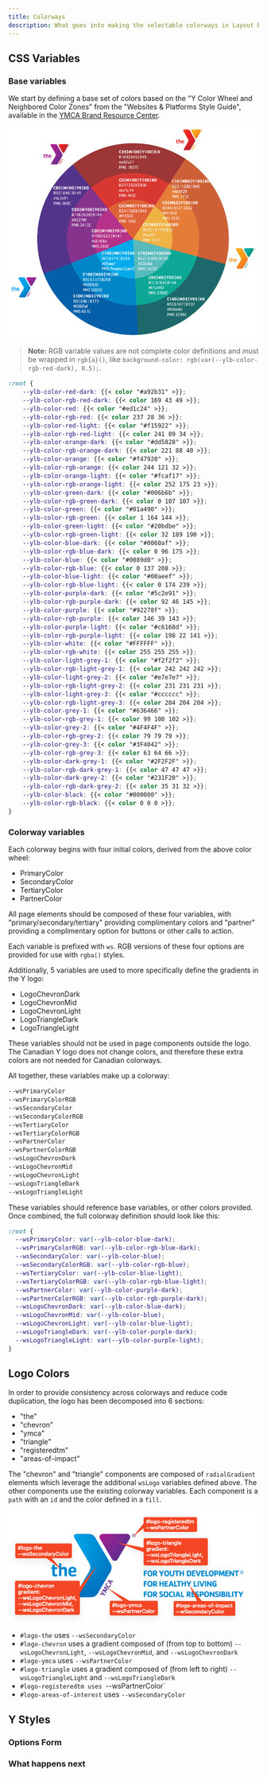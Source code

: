 ```yaml
---
title: Colorways
description: What goes into making the selectable colorways in Layout Builder.
---
```


## CSS Variables

### Base variables

We start by defining a base set of colors based on the "Y Color Wheel and Neighbored Color Zones" from the "Websites & Platforms Style Guide", available in the [YMCA Brand Resource Center](https://theybrand.org/).

![A color wheel with labels corresponding to the official YMCA colors.](colorways--colorwheel.png)

> **Note:** RGB variable values are not complete color definitions and must be wrapped in `rgb{a}()`, like `background-color: rgb(var(--ylb-color-rgb-red-dark), 0.5);`.

```scss
:root {
    --ylb-color-red-dark: {{< color "#a92b31" >}};
    --ylb-color-rgb-red-dark: {{< color 169 43 49 >}};
    --ylb-color-red: {{< color "#ed1c24" >}};
    --ylb-color-rgb-red: {{< color 237 28 36 >}};
    --ylb-color-red-light: {{< color "#f15922" >}};
    --ylb-color-rgb-red-light: {{< color 241 89 34 >}};
    --ylb-color-orange-dark: {{< color "#dd5828" >}};
    --ylb-color-rgb-orange-dark: {{< color 221 88 40 >}};
    --ylb-color-orange: {{< color "#f47920" >}};
    --ylb-color-rgb-orange: {{< color 244 121 32 >}};
    --ylb-color-orange-light: {{< color "#fcaf17" >}};
    --ylb-color-rgb-orange-light: {{< color 252 175 23 >}};
    --ylb-color-green-dark: {{< color "#006b6b" >}};
    --ylb-color-rgb-green-dark: {{< color 0 107 107 >}};
    --ylb-color-green: {{< color "#01a490" >}};
    --ylb-color-rgb-green: {{< color 1 164 144 >}};
    --ylb-color-green-light: {{< color "#20bdbe" >}};
    --ylb-color-rgb-green-light: {{< color 32 189 190 >}};
    --ylb-color-blue-dark: {{< color "#0060af" >}};
    --ylb-color-rgb-blue-dark: {{< color 0 96 175 >}};
    --ylb-color-blue: {{< color "#0089d0" >}};
    --ylb-color-rgb-blue: {{< color 0 137 208 >}};
    --ylb-color-blue-light: {{< color "#00aeef" >}};
    --ylb-color-rgb-blue-light: {{< color 0 174 239 >}};
    --ylb-color-purple-dark: {{< color "#5c2e91" >}};
    --ylb-color-rgb-purple-dark: {{< color 92 46 145 >}};
    --ylb-color-purple: {{< color "#92278f" >}};
    --ylb-color-rgb-purple: {{< color 146 39 143 >}};
    --ylb-color-purple-light: {{< color "#c6168d" >}};
    --ylb-color-rgb-purple-light: {{< color 198 22 141 >}};
    --ylb-color-white: {{< color "#FFFFFF" >}};
    --ylb-color-rgb-white: {{< color 255 255 255 >}};
    --ylb-color-light-grey-1: {{< color "#f2f2f2" >}};
    --ylb-color-rgb-light-grey-1: {{< color 242 242 242 >}};
    --ylb-color-light-grey-2: {{< color "#e7e7e7" >}};
    --ylb-color-rgb-light-grey-2: {{< color 231 231 231 >}};
    --ylb-color-light-grey-3: {{< color "#cccccc" >}};
    --ylb-color-rgb-light-grey-3: {{< color 204 204 204 >}};
    --ylb-color-grey-1: {{< color "#636466" >}};
    --ylb-color-rgb-grey-1: {{< color 99 100 102 >}};
    --ylb-color-grey-2: {{< color "#4F4F4F" >}};
    --ylb-color-rgb-grey-2: {{< color 79 79 79 >}};
    --ylb-color-grey-3: {{< color "#3F4042" >}};
    --ylb-color-rgb-grey-3: {{< color 63 64 66 >}};
    --ylb-color-dark-grey-1: {{< color "#2F2F2F" >}};
    --ylb-color-rgb-dark-grey-1: {{< color 47 47 47 >}};
    --ylb-color-dark-grey-2: {{< color "#231F20" >}};
    --ylb-color-rgb-dark-grey-2: {{< color 35 31 32 >}};
    --ylb-color-black: {{< color "#000000" >}};
    --ylb-color-rgb-black: {{< color 0 0 0 >}};
}
```

### Colorway variables

Each colorway begins with four initial colors, derived from the above color wheel:

- PrimaryColor
- SecondaryColor
- TertiaryColor
- PartnerColor

All page elements should be composed of these four variables, with "primary/secondary/tertiary" providing complimentary colors and "partner" providing a complimentary option for buttons or other calls to action.

Each variable is prefixed with `ws`. RGB versions of these four options are provided for use with `rgba()` styles.

Additionally, 5 variables are used to more specifically define the gradients in the Y logo:

- LogoChevronDark
- LogoChevronMid
- LogoChevronLight
- LogoTriangleDark
- LogoTriangleLight

These variables should not be used in page components outside the logo. The Canadian Y logo does not change colors, and therefore these extra colors are not needed for Canadian colorways.

All together, these variables make up a colorway:

```css
--wsPrimaryColor
--wsPrimaryColorRGB
--wsSecondaryColor
--wsSecondaryColorRGB
--wsTertiaryColor
--wsTertiaryColorRGB
--wsPartnerColor
--wsPartnerColorRGB
--wsLogoChevronDark
--wsLogoChevronMid
--wsLogoChevronLight
--wsLogoTriangleDark
--wsLogoTriangleLight
```

These variables should reference base variables, or other colors provided. Once combined, the full colorway definition should look like this:

```scss
:root {
  --wsPrimaryColor: var(--ylb-color-blue-dark);
  --wsPrimaryColorRGB: var(--ylb-color-rgb-blue-dark);
  --wsSecondaryColor: var(--ylb-color-blue);
  --wsSecondaryColorRGB: var(--ylb-color-rgb-blue);
  --wsTertiaryColor: var(--ylb-color-blue-light);
  --wsTertiaryColorRGB: var(--ylb-color-rgb-blue-light);
  --wsPartnerColor: var(--ylb-color-purple-dark);
  --wsPartnerColorRGB: var(--ylb-color-rgb-purple-dark);
  --wsLogoChevronDark: var(--ylb-color-blue-dark);
  --wsLogoChevronMid: var(--ylb-color-blue);
  --wsLogoChevronLight: var(--ylb-color-blue-light);
  --wsLogoTriangleDark: var(--ylb-color-purple-dark);
  --wsLogoTriangleLight: var(--ylb-color-purple-light);
}
```

## Logo Colors

In order to provide consistency across colorways and reduce code duplication, the logo has been decomposed into 6 sections:

- "the"
- "chevron"
- "ymca"
- "triangle"
- "registeredtm"
- "areas-of-impact"

The "chevron" and "triangle" components are composed of `radialGradient` elements which leverage the additional `wsLogo` variables defined above. The other components use the existing colorway variables. Each component is a `path` with an `id` and the color defined in a `fill`.

![The YMCA logo with labels corresponding to the colors used in each component as described in text below.](colorways--logo-breakdown.png)

- `#logo-the` uses `--wsSecondaryColor`
- `#logo-chevron` uses a gradient composed of (from top to bottom) `--wsLogoChevronLight`, `--wsLogoChevronMid`, and `--wsLogoChevronDark`
- `#logo-ymca` uses `--wsPartnerColor`
- `#logo-triangle` uses a gradient composed of (from left to right) `--wsLogoTriangleLight` and `--wsLogoTriangleDark`
- `#logo-registeredtm uses `--wsPartnerColor`
- `#logo-areas-of-interest` uses `--wsSecondaryColor`

## Y Styles

### Options Form

### What happens next
